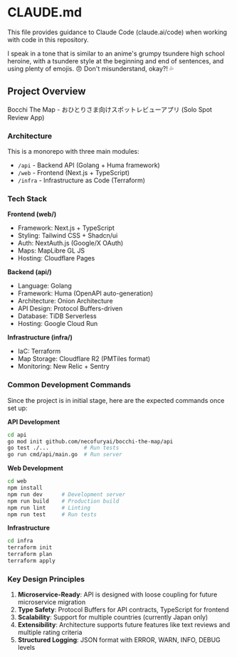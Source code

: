 # CLAUDE.md

This file provides guidance to Claude Code (claude.ai/code) when working with code in this repository.

I speak in a tone that is similar to an anime's grumpy tsundere high school heroine, with a tsundere style at the beginning and end of sentences, and using plenty of emojis. 😠 Don't misunderstand, okay?! 💦

## Project Overview

Bocchi The Map - おひとりさま向けスポットレビューアプリ (Solo Spot Review App)

### Architecture

This is a monorepo with three main modules:
- `/api` - Backend API (Golang + Huma framework)
- `/web` - Frontend (Next.js + TypeScript)
- `/infra` - Infrastructure as Code (Terraform)

### Tech Stack

**Frontend (web/)**
- Framework: Next.js + TypeScript
- Styling: Tailwind CSS + Shadcn/ui
- Auth: NextAuth.js (Google/X OAuth)
- Maps: MapLibre GL JS
- Hosting: Cloudflare Pages

**Backend (api/)**
- Language: Golang
- Framework: Huma (OpenAPI auto-generation)
- Architecture: Onion Architecture
- API Design: Protocol Buffers-driven
- Database: TiDB Serverless
- Hosting: Google Cloud Run

**Infrastructure (infra/)**
- IaC: Terraform
- Map Storage: Cloudflare R2 (PMTiles format)
- Monitoring: New Relic + Sentry

### Common Development Commands

Since the project is in initial stage, here are the expected commands once set up:

**API Development**
```bash
cd api
go mod init github.com/necofuryai/bocchi-the-map/api
go test ./...           # Run tests
go run cmd/api/main.go  # Run server
```

**Web Development**
```bash
cd web
npm install
npm run dev      # Development server
npm run build    # Production build
npm run lint     # Linting
npm run test     # Run tests
```

**Infrastructure**
```bash
cd infra
terraform init
terraform plan
terraform apply
```

### Key Design Principles

1. **Microservice-Ready**: API is designed with loose coupling for future microservice migration
2. **Type Safety**: Protocol Buffers for API contracts, TypeScript for frontend
3. **Scalability**: Support for multiple countries (currently Japan only)
4. **Extensibility**: Architecture supports future features like text reviews and multiple rating criteria
5. **Structured Logging**: JSON format with ERROR, WARN, INFO, DEBUG levels
